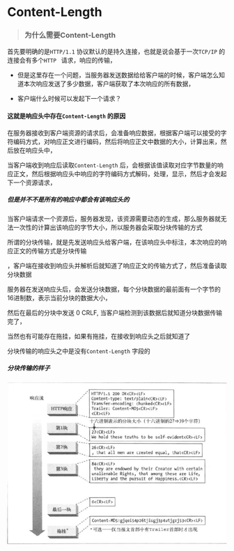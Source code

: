 # Content-Length



> ### 为什么需要Content-Length



首先要明确的是<code>HTTP/1.1</code> 协议默认的是持久连接，也就是说会基于一次<code>TCP/IP</code> 的连接会有多个<code>HTTP </code> 请求，响应的传输，



* 但是这里存在一个问题，当服务器发送数据给给客户端的时候，客户端怎么知道本次响应发送了多少数据，客户端获取了本次响应的所有数据，

* 客户端什么时候可以发起下一个请求？



#### 这就是响应头中存在<code>Content-Length</code>  的原因

  

在服务器接收到客户端资源的请求后，会准备响应数据，根据客户端可以接受的字符编码方式，对响应正文进行编码，然后将响应正文中数据的大小，计算出来，然后放在响应头中，

当客户端收到响应后读取<code>Content-Length</code> 后，会根据该值读取对应字节数量的响应正文，然后根据响应头中响应的字符编码方式解码，处理，显示，然后才会发起下一个资源请求，



##### 但是并不不是所有的响应中都会有该响应头的

当客户端请求一个资源后，服务器发现，该资源需要动态的生成，那么服务器就无法一次性的计算出该响应的字节大小，所以服务器会采取分块传输的方式

所谓的分块传输，就是先发送响应头给客户端，在该响应头中标注，本次响应的响应正文的传输方式是分块传输

，客户端在接收到响应头并解析后就知道了响应正文的传输方式了，然后准备读取分块数据

服务器在发送响应头后，会发送分块数据，每个分块数据的最前面有一个字节的16进制数，表示当前分块的数据大小，

然后在最后的分块中发送	0 CRLF, 当客户端检测到该数据后就知道分块数据传输完了，

当然也有可能存在拖挂，如果有拖挂，在接收到响应头之后就知道了

分块传输的响应头之中是没有<code>Content-Length</code> 字段的





##### 分块传输的样子



<img src='../image/chunke.png'>

